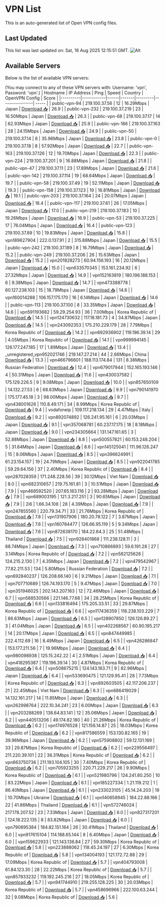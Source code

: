 # VPN List

This is an auto-generated list of Open VPN config files.

## Last Updated

This list was last updated on: Sat, 16 Aug 2025 12:15:51 GMT.
![Alt](https://repobeats.axiom.co/api/embed/186b98318ef1479477931607c1ad7d823f12451f.svg "Repobeats analytics image")

## Available Servers

Below is the list of available VPN servers:

(You may connect to any of these VPN servers with: Username: 'vpn', Password: 'vpn'.)
| Hostname | IP Address | Ping | Speed | Country | OpenVPN Config | Score |
|----------|------------|------|-------|---------|----------------| ----- |
| public-vpn-94 | 219.100.37.56 | 12 | 16.29Mbps | Japan | [Download 📥](./configs/server_0_JP.ovpn) | 26.9 |
| public-vpn-232 | 219.100.37.219 | 23 | 16.50Mbps | Japan | [Download 📥](./configs/server_1_JP.ovpn) | 26.3 |
| public-vpn-68 | 219.100.37.17 | 14 | 62.93Mbps | Japan | [Download 📥](./configs/server_2_JP.ovpn) | 25.9 |
| public-vpn-186 | 219.100.37.163 | 28 | 24.15Mbps | Japan | [Download 📥](./configs/server_3_JP.ovpn) | 24.9 |
| public-vpn-50 | 219.100.37.14 | 8 | 35.96Mbps | Japan | [Download 📥](./configs/server_4_JP.ovpn) | 23.8 |
| public-vpn-0 | 219.100.37.18 | 8 | 57.92Mbps | Japan | [Download 📥](./configs/server_5_JP.ovpn) | 22.7 |
| public-vpn-163 | 219.100.37.126 | 12 | 19.70Mbps | Japan | [Download 📥](./configs/server_6_JP.ovpn) | 22.3 |
| public-vpn-224 | 219.100.37.201 | 9 | 16.88Mbps | Japan | [Download 📥](./configs/server_7_JP.ovpn) | 21.8 |
| public-vpn-47 | 219.100.37.11 | 23 | 17.89Mbps | Japan | [Download 📥](./configs/server_8_JP.ovpn) | 21.6 |
| public-vpn-142 | 219.100.37.114 | 19 | 68.64Mbps | Japan | [Download 📥](./configs/server_9_JP.ovpn) | 19.7 |
| public-vpn-58 | 219.100.37.49 | 19 | 52.11Mbps | Japan | [Download 📥](./configs/server_10_JP.ovpn) | 19.3 |
| public-vpn-158 | 219.100.37.123 | 19 | 16.81Mbps | Japan | [Download 📥](./configs/server_11_JP.ovpn) | 19.1 |
| public-vpn-203 | 219.100.37.164 | 24 | 20.07Mbps | Japan | [Download 📥](./configs/server_12_JP.ovpn) | 18.4 |
| public-vpn-117 | 219.100.37.61 | 26 | 17.05Mbps | Japan | [Download 📥](./configs/server_13_JP.ovpn) | 17.0 |
| public-vpn-219 | 219.100.37.183 | 10 | 19.26Mbps | Japan | [Download 📥](./configs/server_14_JP.ovpn) | 16.9 |
| public-vpn-53 | 219.100.37.225 | 17 | 76.04Mbps | Japan | [Download 📥](./configs/server_15_JP.ovpn) | 16.4 |
| public-vpn-123 | 219.100.37.89 | 10 | 19.83Mbps | Japan | [Download 📥](./configs/server_16_JP.ovpn) | 15.8 |
| vpn189627904 | 222.0.137.91 | 2 | 315.88Mbps | Japan | [Download 📥](./configs/server_17_JP.ovpn) | 15.5 |
| public-vpn-242 | 219.100.37.189 | 8 | 16.79Mbps | Japan | [Download 📥](./configs/server_18_JP.ovpn) | 15.2 |
| public-vpn-249 | 219.100.37.206 | 26 | 15.63Mbps | Japan | [Download 📥](./configs/server_19_JP.ovpn) | 15.2 |
| vpn201828273 | 60.94.156.193 | 16 | 20.12Mbps | Japan | [Download 📥](./configs/server_20_JP.ovpn) | 15.0 |
| vpn633570345 | 153.161.234.92 | 6 | 27.32Mbps | Japan | [Download 📥](./configs/server_21_JP.ovpn) | 14.9 |
| vpn152163819 | 180.196.188.153 | 6 | 9.38Mbps | Japan | [Download 📥](./configs/server_22_JP.ovpn) | 14.7 |
| vpn473388778 | 60.127.238.103 | 15 | 18.79Mbps | Japan | [Download 📥](./configs/server_23_JP.ovpn) | 14.6 |
| vpn160014288 | 106.157.175.170 | 16 | 6.14Mbps | Japan | [Download 📥](./configs/server_24_JP.ovpn) | 14.6 |
| public-vpn-113 | 219.100.37.100 | 8 | 33.35Mbps | Japan | [Download 📥](./configs/server_25_JP.ovpn) | 14.6 |
| vpn591193682 | 59.29.254.93 | 36 | 7.00Mbps | Korea Republic of | [Download 📥](./configs/server_26_KR.ovpn) | 14.5 |
| vpn124730632 | 117.18.181.73 | 4 | 34.87Mbps | Japan | [Download 📥](./configs/server_27_JP.ovpn) | 14.5 |
| vpn243092353 | 175.210.229.179 | 28 | 7.79Mbps | Korea Republic of | [Download 📥](./configs/server_28_KR.ovpn) | 14.2 |
| vpn692936902 | 119.196.39.14 | 29 | 4.05Mbps | Korea Republic of | [Download 📥](./configs/server_29_KR.ovpn) | 14.1 |
| vpn999994145 | 126.177.247.185 | 17 | 1.89Mbps | Japan | [Download 📥](./configs/server_30_JP.ovpn) | 13.4 |
| _unregistered_vpn952021746 | 219.147.27.214 | 44 | 2.66Mbps | China | [Download 📥](./configs/server_31_CN.ovpn) | 13.3 |
| vpn466796601 | 188.113.174.84 | 131 | 8.38Mbps | Russian Federation | [Download 📥](./configs/server_32_RU.ovpn) | 12.4 |
| vpn679017944 | 152.165.193.146 | 4 | 50.31Mbps | Japan | [Download 📥](./configs/server_33_JP.ovpn) | 11.6 |
| vpn430037582 | 175.129.226.5 | 9 | 9.08Mbps | Japan | [Download 📥](./configs/server_34_JP.ovpn) | 10.0 |
| vpn857650109 | 14.132.27.53 | 6 | 68.63Mbps | Japan | [Download 📥](./configs/server_35_JP.ovpn) | 9.9 |
| vpn790141970 | 175.177.45.18 | 3 | 98.00Mbps | Japan | [Download 📥](./configs/server_36_JP.ovpn) | 9.7 |
| vpn438001626 | 110.8.49.171 | 34 | 8.99Mbps | Korea Republic of | [Download 📥](./configs/server_37_KR.ovpn) | 9.4 |
| vodafoneip | 109.117.218.134 | 29 | 4.47Mbps | Italy | [Download 📥](./configs/server_38_IT.ovpn) | 9.2 |
| vpn892074892 | 126.241.95.161 | 6 | 20.03Mbps | Japan | [Download 📥](./configs/server_39_JP.ovpn) | 9.1 |
| vpn357068781 | 60.237.17.175 | 18 | 8.18Mbps | Japan | [Download 📥](./configs/server_40_JP.ovpn) | 9.0 |
| vpn234305664 | 131.147.161.65 | 3 | 52.88Mbps | Japan | [Download 📥](./configs/server_41_JP.ovpn) | 8.8 |
| vpn500557821 | 60.153.248.204 | 5 | 31.64Mbps | Japan | [Download 📥](./configs/server_42_JP.ovpn) | 8.6 |
| vpn145125041 | 111.96.126.247 | 15 | 8.06Mbps | Japan | [Download 📥](./configs/server_43_JP.ovpn) | 8.5 |
| vpn396624991 | 61.23.154.157 | 19 | 24.79Mbps | Japan | [Download 📥](./configs/server_44_JP.ovpn) | 8.5 |
| vpn922041785 | 59.29.64.156 | 37 | 2.40Mbps | Korea Republic of | [Download 📥](./configs/server_45_KR.ovpn) | 8.4 |
| vpn287028359 | 171.248.228.56 | 39 | 30.12Mbps | Viet Nam | [Download 📥](./configs/server_46_VN.ovpn) | 8.0 |
| vpn682310657 | 219.75.161.81 | 3 | 10.51Mbps | Japan | [Download 📥](./configs/server_47_JP.ovpn) | 7.9 |
| vpn468592520 | 207.65.163.116 | 2 | 93.28Mbps | Japan | [Download 📥](./configs/server_48_JP.ovpn) | 7.9 |
| vpn689003195 | 121.3.217.251 | 3 | 90.65Mbps | Japan | [Download 📥](./configs/server_49_JP.ovpn) | 7.9 |
| 2i6 | 1.66.34.108 | 28 | 4.39Mbps | Japan | [Download 📥](./configs/server_50_JP.ovpn) | 7.9 |
| vpn247855560 | 220.79.34.71 | 33 | 21.76Mbps | Korea Republic of | [Download 📥](./configs/server_51_KR.ovpn) | 7.8 |
| vpn131907906 | 180.20.78.122 | 7 | 3.87Mbps | Japan | [Download 📥](./configs/server_52_JP.ovpn) | 7.6 |
| vpn160784477 | 126.66.95.119 | 5 | 9.34Mbps | Japan | [Download 📥](./configs/server_53_JP.ovpn) | 7.6 |
| vpn872638170 | 184.22.64.3 | 25 | 51.48Mbps | Thailand | [Download 📥](./configs/server_54_TH.ovpn) | 7.5 |
| vpn928401868 | 111.238.128.11 | 3 | 88.74Mbps | Japan | [Download 📥](./configs/server_55_JP.ovpn) | 7.3 |
| vpn710866893 | 59.6.191.28 | 27 | 3.14Mbps | Korea Republic of | [Download 📥](./configs/server_56_KR.ovpn) | 7.2 |
| vpn582125626 | 124.215.2.130 | 7 | 4.35Mbps | Japan | [Download 📥](./configs/server_57_JP.ovpn) | 7.2 |
| vpn479542967 | 77.82.211.53 | 134 | 5.80Mbps | Russian Federation | [Download 📥](./configs/server_58_RU.ovpn) | 7.2 |
| vpn692840237 | 126.208.66.140 | 6 | 9.21Mbps | Japan | [Download 📥](./configs/server_59_JP.ovpn) | 7.1 |
| vpn707710689 | 126.74.193.170 | 5 | 9.47Mbps | Japan | [Download 📥](./configs/server_60_JP.ovpn) | 7.0 |
| vpn351946025 | 202.143.207.163 | 12 | 72.46Mbps | Japan | [Download 📥](./configs/server_61_JP.ovpn) | 6.7 |
| vpn588530566 | 221.146.77.68 | 34 | 28.25Mbps | Korea Republic of | [Download 📥](./configs/server_62_KR.ovpn) | 6.6 |
| vpn133816494 | 175.205.33.51 | 33 | 29.87Mbps | Korea Republic of | [Download 📥](./configs/server_63_KR.ovpn) | 6.6 |
| vpn117436359 | 118.238.103.229 | 7 | 86.63Mbps | Japan | [Download 📥](./configs/server_64_JP.ovpn) | 6.5 |
| vpn128907850 | 126.126.89.27 | 3 | 41.04Mbps | Japan | [Download 📥](./configs/server_65_JP.ovpn) | 6.5 |
| vpn402268567 | 60.90.195.217 | 14 | 20.17Mbps | Japan | [Download 📥](./configs/server_66_JP.ovpn) | 6.5 |
| vpn847449985 | 222.4.112.69 | 16 | 8.49Mbps | Japan | [Download 📥](./configs/server_67_JP.ovpn) | 6.5 |
| vpn426286847 | 153.177.211.56 | 7 | 19.96Mbps | Japan | [Download 📥](./configs/server_68_JP.ovpn) | 6.4 |
| vpn980098938 | 125.15.242.22 | 4 | 2.51Mbps | Japan | [Download 📥](./configs/server_69_JP.ovpn) | 6.4 |
| vpn418295387 | 119.196.39.14 | 30 | 4.87Mbps | Korea Republic of | [Download 📥](./configs/server_70_KR.ovpn) | 6.4 |
| vpn508675215 | 124.143.163.71 | 9 | 82.96Mbps | Japan | [Download 📥](./configs/server_71_JP.ovpn) | 6.4 |
| vpn533690475 | 121.129.95.41 | 28 | 7.73Mbps | Korea Republic of | [Download 📥](./configs/server_72_KR.ovpn) | 6.3 |
| vpn892603505 | 42.117.206.237 | 21 | 22.45Mbps | Viet Nam | [Download 📥](./configs/server_73_VN.ovpn) | 6.3 |
| vpn686419029 | 14.132.161.217 | 14 | 11.85Mbps | Japan | [Download 📥](./configs/server_74_JP.ovpn) | 6.3 |
| vpn262998764 | 222.10.34.241 | 23 | 6.00Mbps | Japan | [Download 📥](./configs/server_75_JP.ovpn) | 6.3 |
| vpn203288269 | 138.64.83.141 | 12 | 35.06Mbps | Japan | [Download 📥](./configs/server_76_JP.ovpn) | 6.2 |
| vpn440513206 | 49.174.82.180 | 40 | 21.26Mbps | Korea Republic of | [Download 📥](./configs/server_77_KR.ovpn) | 6.2 |
| vpn174976528 | 121.156.14.87 | 25 | 18.03Mbps | Korea Republic of | [Download 📥](./configs/server_78_KR.ovpn) | 6.2 |
| vpn817586559 | 153.130.82.165 | 19 | 39.96Mbps | Japan | [Download 📥](./configs/server_79_JP.ovpn) | 6.2 |
| vpn575908802 | 59.12.131.169 | 33 | 29.87Mbps | Korea Republic of | [Download 📥](./configs/server_80_KR.ovpn) | 6.2 |
| vpn229556497 | 211.220.39.101 | 22 | 36.31Mbps | Korea Republic of | [Download 📥](./configs/server_81_KR.ovpn) | 6.2 |
| vpn663750736 | 211.193.104.105 | 30 | 7.40Mbps | Korea Republic of | [Download 📥](./configs/server_82_KR.ovpn) | 6.2 |
| vpn705923255 | 220.71.229.217 | 26 | 9.90Mbps | Korea Republic of | [Download 📥](./configs/server_83_KR.ovpn) | 6.1 |
| vpn521980796 | 124.241.80.250 | 10 | 83.22Mbps | Japan | [Download 📥](./configs/server_84_JP.ovpn) | 6.1 |
| vpn185227334 | 1.21.119.212 | 1 | 86.40Mbps | Japan | [Download 📥](./configs/server_85_JP.ovpn) | 6.1 |
| vpn233023105 | 45.14.24.203 | 19 | 10.70Mbps | Ukraine | [Download 📥](./configs/server_86_UA.ovpn) | 6.1 |
| vpn140658945 | 184.22.88.166 | 22 | 41.86Mbps | Thailand | [Download 📥](./configs/server_87_TH.ovpn) | 6.1 |
| vpn572746024 | 217.178.207.52 | 23 | 7.33Mbps | Japan | [Download 📥](./configs/server_88_JP.ovpn) | 6.0 |
| vpn827317201 | 124.18.222.135 | 8 | 83.82Mbps | Japan | [Download 📥](./configs/server_89_JP.ovpn) | 6.0 |
| vpn790895384 | 184.82.151.164 | 26 | 30.41Mbps | Thailand | [Download 📥](./configs/server_90_TH.ovpn) | 6.0 |
| vpn917615104 | 114.188.65.144 | 8 | 6.40Mbps | Japan | [Download 📥](./configs/server_91_JP.ovpn) | 6.0 |
| vpn159622933 | 121.143.136.84 | 27 | 59.30Mbps | Korea Republic of | [Download 📥](./configs/server_92_KR.ovpn) | 5.8 |
| vpn223888062 | 118.45.24.197 | 27 | 6.30Mbps | Korea Republic of | [Download 📥](./configs/server_93_KR.ovpn) | 5.8 |
| vpn134004193 | 121.172.72.88 | 29 | 17.09Mbps | Korea Republic of | [Download 📥](./configs/server_94_KR.ovpn) | 5.7 |
| vpn404793008 | 61.84.123.30 | 28 | 22.22Mbps | Korea Republic of | [Download 📥](./configs/server_95_KR.ovpn) | 5.7 |
| vpn857833232 | 119.192.245.216 | 27 | 18.05Mbps | Korea Republic of | [Download 📥](./configs/server_96_KR.ovpn) | 5.7 |
| vpn941744910 | 219.255.128.225 | 30 | 20.03Mbps | Korea Republic of | [Download 📥](./configs/server_97_KR.ovpn) | 5.7 |
| vpn458696966 | 222.100.63.244 | 32 | 9.08Mbps | Korea Republic of | [Download 📥](./configs/server_98_KR.ovpn) | 5.6 |

